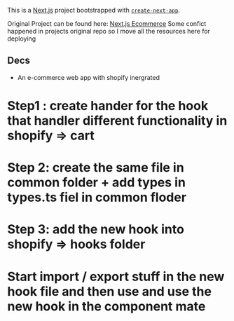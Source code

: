 This is a [Next.js](https://nextjs.org/) project bootstrapped with [`create-next-app`](https://github.com/vercel/next.js/tree/canary/packages/create-next-app).

Original Project can be found here: [Next.js Ecommerce](https://github.com/vvduth/above)
Some confict happened in projects original repo so I move all the resources here for deploying

## Decs
* An e-commerce web app with shopify inergrated

# Step1  : create hander for the hook that handler different functionality in shopify => cart 
# Step 2: create the same file in common folder + add types in types.ts fiel in common floder
# Step 3: add the new hook into shopify => hooks folder
# Start import / export stuff in the new hook file and then use and use the new hook in the component mate